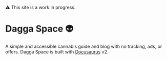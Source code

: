 ⚠️ This site is a work in progress.

# Dagga Space 👽

A simple and accessible cannabis guide and blog with no tracking, ads, or offers. Dagga Space is built with [Docusaurus](https://docusaurus.io/) v2.
